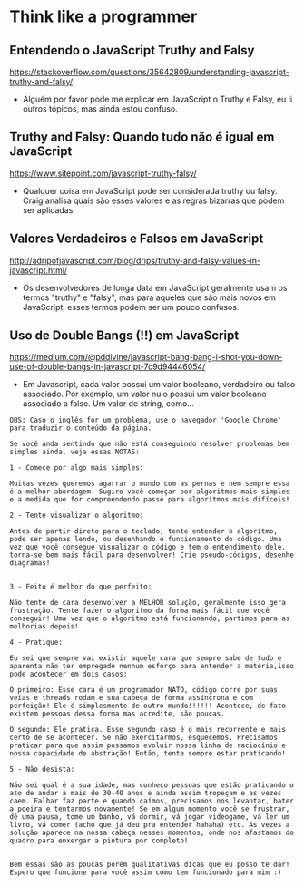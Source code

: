 # Think like a programmer

## Entendendo o JavaScript Truthy and Falsy
https://stackoverflow.com/questions/35642809/understanding-javascript-truthy-and-falsy/
- Alguém por favor pode me explicar em JavaScript o Truthy e Falsy, eu li outros tópicos, mas ainda estou confuso.

## Truthy and Falsy: Quando tudo não é igual em JavaScript
https://www.sitepoint.com/javascript-truthy-falsy/
- Qualquer coisa em JavaScript pode ser considerada truthy ou falsy. Craig analisa quais são esses valores e as regras bizarras que podem ser aplicadas.

## Valores Verdadeiros e Falsos em JavaScript
http://adripofjavascript.com/blog/drips/truthy-and-falsy-values-in-javascript.html/
- Os desenvolvedores de longa data em JavaScript geralmente usam os termos "truthy" e "falsy", mas para aqueles que são mais novos em JavaScript, esses termos podem ser um pouco confusos.

## Uso de Double Bangs (!!) em JavaScript
https://medium.com/@pddivine/javascript-bang-bang-i-shot-you-down-use-of-double-bangs-in-javascript-7c9d94446054/
- Em Javascript, cada valor possui um valor booleano, verdadeiro ou falso associado. Por exemplo, um valor nulo possui um valor booleano associado a false. Um valor de string, como…

```
OBS: Caso o inglês for um problema, use o navegador 'Google Chrome' para traduzir o conteúdo da página.

Se você anda sentindo que não está conseguindo resolver problemas bem simples ainda, veja essas NOTAS: 

1 - Comece por algo mais simples:

Muitas vezes queremos agarrar o mundo com as pernas e nem sempre essa é a melhor abordagem. Sugiro você começar por algoritmos mais simples e a medida que for compreendendo passe para algoritmos mais difíceis!

2 - Tente visualizar o algoritmo:

Antes de partir direto para o teclado, tente entender o algoritmo, pode ser apenas lendo, ou desenhando o funcionamento do código. Uma vez que você consegue visualizar o código e tem o entendimento dele, torna-se bem mais fácil para desenvolver! Crie pseudo-códigos, desenhe diagramas! 


3 - Feito é melhor do que perfeito:

Não tente de cara desenvolver a MELHOR solução, geralmente isso gera frustração. Tente fazer o algoritmo da forma mais fácil que você conseguir! Uma vez que o algoritmo está funcionando, partimos para as melhorias depois!

4 - Pratique:

Eu sei que sempre vai existir aquele cara que sempre sabe de tudo e aparenta não ter empregado nenhum esforço para entender a matéria,isso pode acontecer em dois casos: 

O primeiro: Esse cara é um programador NATO, código corre por suas veias e threads rodam e sua cabeça de forma assíncrona e com perfeição! Ele é simplesmente de outro mundo!!!!!! Acontece, de fato existem pessoas dessa forma mas acredite, são poucas.

O segundo: Ele pratica. Esse segundo caso é o mais recorrente e mais certo de se acontecer. Se não exercitarmos, esquecemos. Precisamos praticar para que assim possamos evoluir nossa linha de raciocínio e nossa capacidade de abstração! Então, tente sempre estar praticando!

5 - Não desista:

Não sei qual é a sua idade, mas conheço pessoas que estão praticando o ato de andar à mais de 30-40 anos e ainda assim tropeçam e as vezes caem. Falhar faz parte e quando caímos, precisamos nos levantar, bater a poeira e tentarmos novamente! Se em algum momento você se frustrar, dê uma pausa, tome um banho, vá dormir, vá jogar videogame, vá ler um livro, vá comer (acho que já deu pra entender hahaha) etc. As vezes a solução aparece na nossa cabeça nesses momentos, onde nos afastamos do quadro para enxergar a pintura por completo! 


Bem essas são as poucas porém qualitativas dicas que eu posso te dar! Espero que funcione para você assim como tem funcionado para mim :) 
```